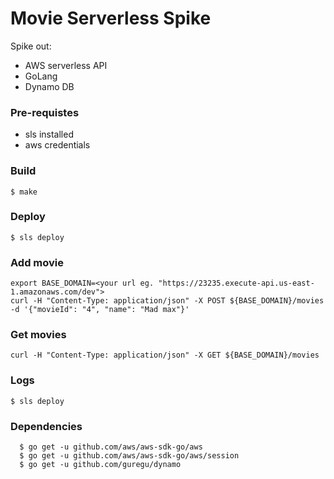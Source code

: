 # Movie Serverless Spike

Spike out:
* AWS serverless API
* GoLang
* Dynamo DB

### Pre-requistes 
* sls installed
* aws credentials

### Build

```
$ make 
```

### Deploy

```
$ sls deploy 
```

### Add movie

```
export BASE_DOMAIN=<your url eg. "https://23235.execute-api.us-east-1.amazonaws.com/dev">
curl -H "Content-Type: application/json" -X POST ${BASE_DOMAIN}/movies -d '{"movieId": "4", "name": "Mad max"}'
```

### Get movies

```
curl -H "Content-Type: application/json" -X GET ${BASE_DOMAIN}/movies
```

### Logs

```
$ sls deploy 
```

### Dependencies
```
  $ go get -u github.com/aws/aws-sdk-go/aws
  $ go get -u github.com/aws/aws-sdk-go/aws/session
  $ go get -u github.com/guregu/dynamo
```

